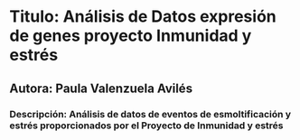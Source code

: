 # Titulo: Análisis de Datos expresión de genes proyecto Inmunidad y estrés 
## Autora: Paula Valenzuela Avilés
### Descripción: Análisis de datos de eventos de esmoltificación y estrés proporcionados por el Proyecto de Inmunidad y estrés 
